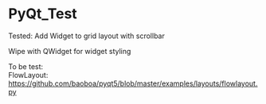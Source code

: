 # PyQt_Test

Tested: Add Widget to grid layout with scrollbar  

Wipe with QWidget for widget styling  

To be test:  
FlowLayout:  https://github.com/baoboa/pyqt5/blob/master/examples/layouts/flowlayout.py  

